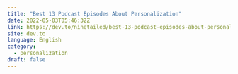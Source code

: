 ```yaml
---
title: "Best 13 Podcast Episodes About Personalization"
date: 2022-05-03T05:46:32Z
link: https://dev.to/ninetailed/best-13-podcast-episodes-about-personalization-2jml?utm_medium=RSS&utm_source=news.12bit.vn
site: dev.to
language: English
category:
  - personalization
draft: false
---
```

